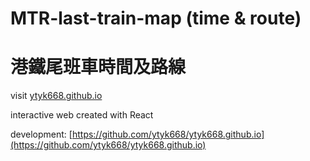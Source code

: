 # MTR-last-train-map (time &amp; route)
# 港鐵尾班車時間及路線

visit [ytyk668.github.io](ytyk668.github.io)

interactive web created with React

development: [https://github.com/ytyk668/ytyk668.github.io](https://github.com/ytyk668/ytyk668.github.io)
